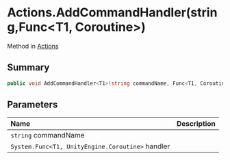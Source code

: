 # Actions.AddCommandHandler(string,Func<T1, Coroutine>)

Method in [Actions](/docs/api/csharp/yarn.unity.actions.md)

## Summary



```csharp
public void AddCommandHandler<T1>(string commandName, Func<T1, Coroutine> handler);
```

## Parameters

|Name|Description|
|:---|:---|
|`string` commandName||
|`System.Func<T1, UnityEngine.Coroutine>` handler||

